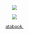 <p align=center> <img src=https://komarev.com/ghpvc/?username=headfirst4halos&color=571a19&style=flat-square&label=AAHW+ADVERSARIES+✦> </p>
<p align="center"><img src="https://files.catbox.moe/6i216a.png"></p>

<p align="center"><a href="https://iridescentidealism.atabook.org">atabook.</p>

